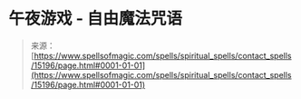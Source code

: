 <!--yml

category: 未分类

date: 2024-06-12 18:54:30

-->

# 午夜游戏 - 自由魔法咒语

> 来源：[https://www.spellsofmagic.com/spells/spiritual_spells/contact_spells/15196/page.html#0001-01-01](https://www.spellsofmagic.com/spells/spiritual_spells/contact_spells/15196/page.html#0001-01-01)
